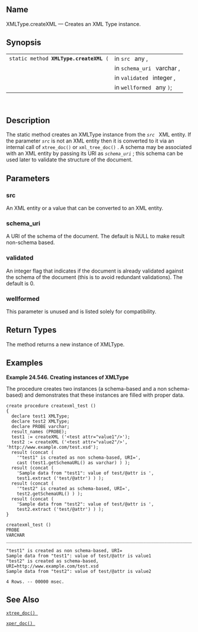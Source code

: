 <div id="fn_xmltype.createxml" class="refentry">

<div class="titlepage">

</div>

<div class="refnamediv">

## Name

XMLType.createXML — Creates an XML Type instance.

</div>

<div class="refsynopsisdiv">

## Synopsis

<div id="fsyn_xmltype.createxml" class="funcsynopsis">

|                                             |                            |
|---------------------------------------------|----------------------------|
| `static method `**`XMLType.createXML`**` (` | in `src ` any ,            |
|                                             | in `schema_uri ` varchar , |
|                                             | in `validated ` integer ,  |
|                                             | in `wellformed ` any `)`;  |

<div class="funcprototype-spacer">

 

</div>

</div>

</div>

<div id="desc_xmltype.createxml" class="refsect1">

## Description

The static method creates an XMLType instance from the *`src `* XML
entity. If the parameter *`src`* is not an XML entity then it is
converted to it via an internal call of `xtree_doc()` or
`xml_tree_doc()` . A schema may be associated with an XML entity by
passing its URI as *`schema_uri`* ; this schema can be used later to
validate the structure of the document.

</div>

<div id="params_xmltype.createxml" class="refsect1">

## Parameters

<div id="id125306" class="refsect2">

### src

An XML entity or a value that can be converted to an XML entity.

</div>

<div id="id125309" class="refsect2">

### schema_uri

A URI of the schema of the document. The default is NULL to make result
non-schema based.

</div>

<div id="id125312" class="refsect2">

### validated

An integer flag that indicates if the document is already validated
against the schema of the document (this is to avoid redundant
validations). The default is 0.

</div>

<div id="id125315" class="refsect2">

### wellformed

This parameter is unused and is listed solely for compatibility.

</div>

</div>

<div id="ret_xmltype.createxml" class="refsect1">

## Return Types

The method returns a new instance of XMLType.

</div>

<div id="examples_xmltype.createxml" class="refsect1">

## Examples

<div id="ex_xmltype.createxml" class="example">

**Example 24.546. Creating instances of XMLType**

<div class="example-contents">

The procedure creates two instances (a schema-based and a non
schema-based) and demonstrates that these instances are filled with
proper data.

``` screen
create procedure createxml_test ()
{
  declare test1 XMLType;
  declare test2 XMLType;
  declare PROBE varchar;
  result_names (PROBE);
  test1 := createXML ('<test attr="value1"/>');
  test2 := createXML ('<test attr="value2"/>', 'http://www.example.com/test.xsd');
  result (concat (
    '"test1" is created as non schema-based, URI=',
    cast (test1.getSchemaURL() as varchar) ) );
  result (concat (
    'Sample data from "test1": value of test/@attr is ',
    test1.extract ('test/@attr') ) );
  result (concat (
    '"test2" is created as schema-based, URI=',
    test2.getSchemaURL() ) );
  result (concat (
    'Sample data from "test2": value of test/@attr is ',
    test2.extract ('test/@attr') ) );
}

createxml_test ()
PROBE
VARCHAR
_______________________________________________________________________________

"test1" is created as non schema-based, URI=
Sample data from "test1": value of test/@attr is value1
"test2" is created as schema-based, URI=http://www.example.com/test.xsd
Sample data from "test2": value of test/@attr is value2

4 Rows. -- 00000 msec.
```

</div>

</div>

  

</div>

<div id="seealso_xmltype.createxml" class="refsect1">

## See Also

<a href="fn_xtree_doc.html" class="link" title="xtree_doc"><code
class="function">xtree_doc() </code></a>

<a href="fn_xper_doc.html" class="link" title="xper_doc"><code
class="function">xper_doc() </code></a>

</div>

</div>
